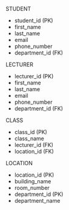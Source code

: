 


 
  
  STUDENT
  - student_id (PK)
  - first_name
  - last_name
  - email
  - phone_number
  - department_id (FK)

  
  LECTURER   
  - lecturer_id (PK)  
  - first_name
  - last_name  
  - email
  - phone_number
  - department_id (FK)
  
  CLASS
  - class_id (PK)
  - class_name
  - lecturer_id (FK)
  - location_id (FK)

  LOCATION
  - location_id (PK)
  - building_name
  - room_number
  - department_id (PK)
  - department_name
